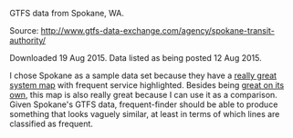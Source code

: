 GTFS data from Spokane, WA.

Source: http://www.gtfs-data-exchange.com/agency/spokane-transit-authority/

Downloaded 19 Aug 2015. Data listed as being posted 12 Aug 2015.

I chose Spokane as a sample data set because they have a [really great system map](https://www.spokanetransit.com/files/content/SPO_MaG_system_WEB_2014.pdf) with frequent service highlighted. Besides being [great on its own](http://www.humantransit.org/2011/09/an-exceptionally-clear-network-map.html), this map is also really great because I can use it as a comparison. Given Spokane's GTFS data, frequent-finder should be able to produce something that looks vaguely similar, at least in terms of which lines are classified as frequent.
